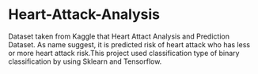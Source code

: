 # Heart-Attack-Analysis

Dataset taken from Kaggle that Heart Attact Analysis and Prediction Dataset. As name suggest, it is predicted risk of heart attack who has less or more heart attack risk.This project used classification type of binary classification by using Sklearn and Tensorflow.
